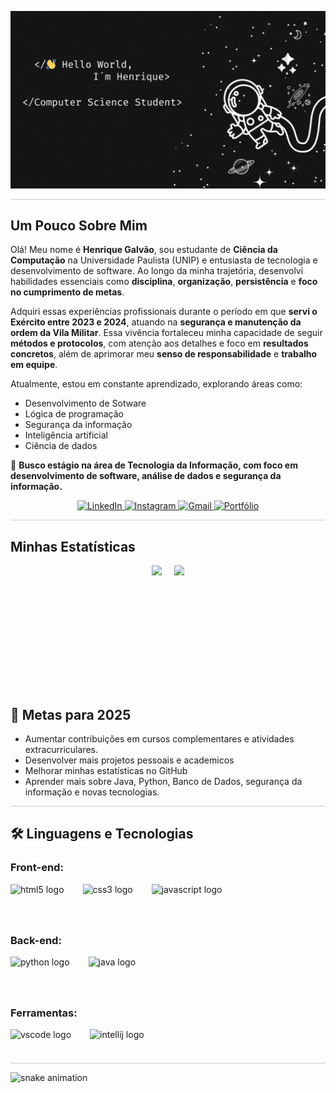 ![grvonvonvn](Space.png)

<hr style="height:1px; border:none; background-color:#ccc;" />

## Um Pouco Sobre Mim

Olá! Meu nome é **Henrique Galvão**, sou estudante de **Ciência da Computação** na Universidade Paulista (UNIP) e entusiasta de tecnologia e desenvolvimento de software. Ao longo da minha trajetória, desenvolvi habilidades essenciais como **disciplina**, **organização**, **persistência** e **foco no cumprimento de metas**.

Adquiri essas experiências profissionais durante o período em que **servi o Exército entre 2023 e 2024**, atuando na **segurança e manutenção da ordem da Vila Militar**. Essa vivência fortaleceu minha capacidade de seguir **métodos e protocolos**, com atenção aos detalhes e foco em **resultados concretos**, além de aprimorar meu **senso de responsabilidade** e **trabalho em equipe**.

Atualmente, estou em constante aprendizado, explorando áreas como:

- Desenvolvimento de Sotware
- Lógica de programação
- Segurança da informação
- Inteligência artificial
- Ciência de dados

🎯 **Busco estágio na área de Tecnologia da Informação, com foco em desenvolvimento de software, análise de dados e segurança da informação.**
<br>
<p align="center">
  <a href="https://www.linkedin.com/in/henrique-galv%C3%A3o-freitas-pires/" target="_blank">
    <img src="https://img.shields.io/badge/LinkedIn-0A66C2?style=for-the-badge&logo=linkedin&logoColor=white" alt="LinkedIn"/>
  </a>
  <a href="https://www.instagram.com/henriquepiresx/" target="_blank">
    <img src="https://img.shields.io/badge/Instagram-E4405F?style=for-the-badge&logo=instagram&logoColor=white" alt="Instagram"/>
  </a>
  <a href="mailto:henriquepires114@gmail.com" target="_blank">
    <img src="https://img.shields.io/badge/Gmail-D14836?style=for-the-badge&logo=gmail&logoColor=white" alt="Gmail"/>
  </a>
  <a href="https://galvao-henrique.github.io/Portfolio/" target="_blank">
    <img src="https://img.shields.io/badge/Portfólio-1E1E2F?style=for-the-badge&logo=github&logoColor=white" alt="Portfólio"/>
  </a>
</p>

<hr style="height:1px; border:none; background-color:#ccc;" />

## Minhas Estatísticas

<div align="center" style="display: flex; flex-wrap: wrap; gap: 20px; justify-content: center;">
  <img height="180em" src="https://github-readme-stats.vercel.app/api?username=Galvao-Henrique&show_icons=true&theme=dracula&include_all_commits=true&count_private=true"/>
  <img height="180em" src="https://github-readme-stats.vercel.app/api/top-langs/?username=Galvao-Henrique&layout=compact&langs_count=7&theme=dracula"/>
</div>
<br>

## 🚀 Metas para 2025
- Aumentar contribuições em cursos complementares e atividades extracurriculares.
- Desenvolver mais projetos pessoais e academicos 
- Melhorar minhas estatísticas no GitHub
- Aprender mais sobre Java, Python, Banco de Dados, segurança da informação e novas tecnologias.

<hr style="height:1px; border:none; background-color:#ccc;" />


## 🛠 Linguagens e Tecnologias  

### Front-end:  
<div align="center" style="display: flex; justify-content: left; gap: 30px;">
  <img src="https://cdn.jsdelivr.net/gh/devicons/devicon/icons/html5/html5-original.svg" height="40" alt="html5 logo" style="margin: 0px;" />
  <img src="https://cdn.jsdelivr.net/gh/devicons/devicon/icons/css3/css3-original.svg" height="40" alt="css3 logo" style="margin: 0px;" />
  <img src="https://cdn.jsdelivr.net/gh/devicons/devicon/icons/javascript/javascript-original.svg" height="40" alt="javascript logo" style="margin: 0px;" />
</div>

<br>

### Back-end:  
<div align="center" style="display: flex; justify-content: left; gap: 30px;">
  <img src="https://cdn.jsdelivr.net/gh/devicons/devicon/icons/python/python-original.svg" height="40" alt="python logo" style="margin: 0px;" />
  <img src="https://cdn.jsdelivr.net/gh/devicons/devicon/icons/java/java-original.svg" height="40" alt="java logo" style="margin: 0px;" />
</div> 

<br>

### Ferramentas:  
<div align="center" style="display: flex; justify-content: left; gap: 30px;">
  <img src="https://cdn.jsdelivr.net/gh/devicons/devicon/icons/vscode/vscode-original.svg" height="40" alt="vscode logo" style="margin: 0px;" />
  <img src="https://cdn.jsdelivr.net/gh/devicons/devicon/icons/intellij/intellij-original.svg" height="40" alt="intellij logo" style="margin: 0px;" />
</div>

<hr style="height:1px; border:none; background-color:#ccc;" />

![snake animation](https://github.com/Galvao-Henrique/Galvao-Henrique/blob/output/github-contribution-grid-snake2.svg)
